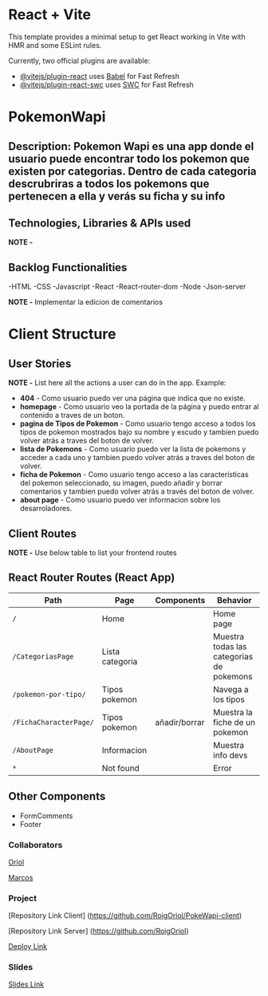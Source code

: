 # React + Vite

This template provides a minimal setup to get React working in Vite with HMR and some ESLint rules.

Currently, two official plugins are available:

- [@vitejs/plugin-react](https://github.com/vitejs/vite-plugin-react/blob/main/packages/plugin-react/README.md) uses [Babel](https://babeljs.io/) for Fast Refresh
- [@vitejs/plugin-react-swc](https://github.com/vitejs/vite-plugin-react-swc) uses [SWC](https://swc.rs/) for Fast Refresh

# PokemonWapi



## Description: Pokemon Wapi es una app donde el usuario puede encontrar todo los pokemon que existen por categorias. Dentro de cada categoria descrubriras a todos los pokemons que pertenecen a ella y verás su ficha y su info


## Technologies, Libraries & APIs used

**NOTE -** 
## Backlog Functionalities


-HTML
-CSS
-Javascript
-React
-React-router-dom
-Node
-Json-server

**NOTE -** Implementar la edicion de comentarios

# Client Structure

## User Stories

**NOTE -**  List here all the actions a user can do in the app. Example:

- **404** - Como usuario puedo ver una página que indica que no existe.
- **homepage** - Como usuario veo la portada de la página y puedo entrar al contenido a traves de un boton. 
- **pagina de Tipos de Pokemon** - Como usuario tengo acceso a todos los tipos de pokemon mostrados bajo su nombre y escudo y tambien puedo volver atrás a traves del boton de volver.
- **lista de Pokemons** - Como usuario puedo ver la lista de pokemons y acceder a cada uno y tambien puedo volver atrás a traves del boton de volver.
- **ficha de Pokemon** - Como usuario tengo acceso a las características del pokemon seleccionado, su imagen, puedo añadir y borrar comentarios y tambien puedo volver atrás a través del boton de volver.
- **about page** - Como usuario puedo ver informacion sobre los desarroladores.


## Client Routes

**NOTE -** Use below table to list your frontend routes

## React Router Routes (React App)
| Path                      | Page            | Components        | Behavior                                                      |
| ------------------------- | ----------------| ----------------  |  ------------------------------------------------------------  |
| `/`                       | Home            |                   | Home page                                                     |
| `/CategoriasPage`         | Lista categoria |                   | Muestra todas las categorias de pokemons 
| `/pokemon-por-tipo/`       | Tipos pokemon   |                   | Navega a los tipos
| `/FichaCharacterPage/`    | Tipos pokemon   | añadir/borrar     | Muestra la fiche de un pokemon                                |
| `/AboutPage `             | Informacion     |                   | Muestra info devs                                             |
| `*`                       | Not found       |                   | Error                                                         |


## Other Components

- FormComments
- Footer
  

### Collaborators

[Oriol](www.github-url.com)

[Marcos](www.github-url.com)

### Project

[Repository Link Client] (https://github.com/RoigOriol/PokeWapi-client)

[Repository Link Server] (https://github.com/RoigOriol)

[Deploy Link](www.your-deploy-url-here.com)



### Slides

[Slides Link](www.your-slides-url-here.com)



